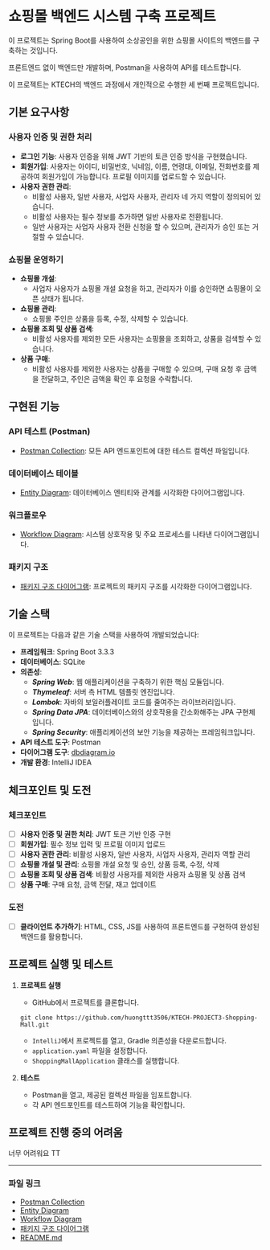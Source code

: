 # 쇼핑몰 백엔드 시스템 구축 프로젝트

이 프로젝트는 Spring Boot를 사용하여 소상공인을 위한 쇼핑몰 사이트의 백엔드를 구축하는 것입니다. 

프론트엔드 없이 백엔드만 개발하며, Postman을 사용하여 API를 테스트합니다.

이 프로젝트는 KTECH의 백엔드 과정에서 개인적으로 수행한 세 번째 프로젝트입니다.

## 기본 요구사항

### 사용자 인증 및 권한 처리

- **로그인 기능**: 사용자 인증을 위해 JWT 기반의 토큰 인증 방식을 구현했습니다.
- **회원가입**: 사용자는 아이디, 비밀번호, 닉네임, 이름, 연령대, 이메일, 전화번호를 제공하여 회원가입이 가능합니다. 프로필 이미지를 업로드할 수 있습니다.
- **사용자 권한 관리**:
    - 비활성 사용자, 일반 사용자, 사업자 사용자, 관리자 네 가지 역할이 정의되어 있습니다.
    - 비활성 사용자는 필수 정보를 추가하면 일반 사용자로 전환됩니다.
    - 일반 사용자는 사업자 사용자 전환 신청을 할 수 있으며, 관리자가 승인 또는 거절할 수 있습니다.

### 쇼핑몰 운영하기

- **쇼핑몰 개설**:
    - 사업자 사용자가 쇼핑몰 개설 요청을 하고, 관리자가 이를 승인하면 쇼핑몰이 오픈 상태가 됩니다.
- **쇼핑몰 관리**:
    - 쇼핑몰 주인은 상품을 등록, 수정, 삭제할 수 있습니다.
- **쇼핑몰 조회 및 상품 검색**:
    - 비활성 사용자를 제외한 모든 사용자는 쇼핑몰을 조회하고, 상품을 검색할 수 있습니다.
- **상품 구매**:
    - 비활성 사용자를 제외한 사용자는 상품을 구매할 수 있으며, 구매 요청 후 금액을 전달하고, 주인은 금액을 확인 후 요청을 수락합니다.

## 구현된 기능

### API 테스트 (Postman)

- [Postman Collection](link-to-postman-collection): 모든 API 엔드포인트에 대한 테스트 컬렉션 파일입니다.

### 데이터베이스 테이블

- [Entity Diagram](EntityDiagram.png): 데이터베이스 엔티티와 관계를 시각화한 다이어그램입니다.

### 워크플로우

- [Workflow Diagram](WorkflowDiagram.md): 시스템 상호작용 및 주요 프로세스를 나타낸 다이어그램입니다.

### 패키지 구조

- [패키지 구조 다이어그램](link-to-package-structure-diagram): 프로젝트의 패키지 구조를 시각화한 다이어그램입니다.

## 기술 스택

이 프로젝트는 다음과 같은 기술 스택을 사용하여 개발되었습니다:

- **프레임워크**: Spring Boot 3.3.3
- **데이터베이스**: SQLite
- **의존성**:
    - ***Spring Web***:  웹 애플리케이션을 구축하기 위한 핵심 모듈입니다.
    - ***Thymeleaf***: 서버 측 HTML 템플릿 엔진입니다.
    - ***Lombok***: 자바의 보일러플레이트 코드를 줄여주는 라이브러리입니다.
    - ***Spring Data JPA***: 데이터베이스와의 상호작용을 간소화해주는 JPA 구현체입니다.
    - ***Spring Security***: 애플리케이션의 보안 기능을 제공하는 프레임워크입니다.
- **API 테스트 도구**: Postman
- **다이어그램 도구**: [dbdiagram.io](https://dbdiagram.io)
- **개발 환경**: IntelliJ IDEA

## 체크포인트 및 도전

### 체크포인트

- [ ] **사용자 인증 및 권한 처리**: JWT 토큰 기반 인증 구현
- [ ] **회원가입**: 필수 정보 입력 및 프로필 이미지 업로드
- [ ] **사용자 권한 관리**: 비활성 사용자, 일반 사용자, 사업자 사용자, 관리자 역할 관리
- [ ] **쇼핑몰 개설 및 관리**: 쇼핑몰 개설 요청 및 승인, 상품 등록, 수정, 삭제
- [ ] **쇼핑몰 조회 및 상품 검색**: 비활성 사용자를 제외한 사용자 쇼핑몰 및 상품 검색
- [ ] **상품 구매**: 구매 요청, 금액 전달, 재고 업데이트

### 도전

- [ ] **클라이언트 추가하기**: HTML, CSS, JS를 사용하여 프론트엔드를 구현하여 완성된 백엔드를 활용합니다.

## 프로젝트 실행 및 테스트

1. **프로젝트 실행**
    - GitHub에서 프로젝트를 클론합니다.
    ```
   git clone https://github.com/huongttt3506/KTECH-PROJECT3-Shopping-Mall.git
     ```
    - `IntelliJ`에서 프로젝트를 열고,  Gradle 의존성을 다운로드합니다.
    - `application.yaml` 파일을 설정합니다.
    - `ShoppingMallApplication` 클래스를 실행합니다.

2. **테스트**
    - Postman을 열고, 제공된 컬렉션 파일을 임포트합니다.
    - 각 API 엔드포인트를 테스트하여 기능을 확인합니다.

## 프로젝트 진행 중의 어려움

너무 어려워요 TT

---

### 파일 링크

- [Postman Collection](link-to-postman-collection)
- [Entity Diagram](link-to-entity-diagram)
- [Workflow Diagram](link-to-workflow-diagram)
- [패키지 구조 다이어그램](link-to-package-structure-diagram)
- [README.md](link-to-readme-file)
